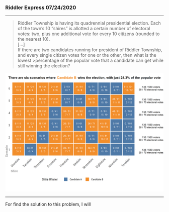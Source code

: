 ### Riddler Express 07/24/2020

---

>Riddler Township is having its quadrennial presidential election. Each of the town’s 10 “shires” is allotted a certain number of electoral votes: two, plus one additional vote for every 10 citizens (rounded to the nearest 10).<br/>[...]<br/>If there are two candidates running for president of Riddler Township, and every single citizen votes for one or the other, then what is the lowest >percentage of the popular vote that a candidate can get while still winning the election?

![](final_plot.png)

---

For find the solution to this problem, I will 
